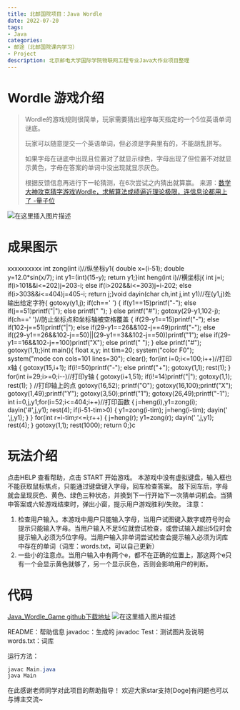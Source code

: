 ```yaml
---
title: 北邮国院项目：Java Wordle
date: 2022-07-20
tags: 
- Java
categories:
- 邮途（北邮国院课内学习）
- Project
description: 北京邮电大学国际学院物联网工程专业Java大作业项目整理
---
```



# Wordle 游戏介绍
> Wordle的游戏规则很简单，玩家需要猜出程序每天指定的一个5位英语单词谜底。
>
> 玩家可以随意提交一个英语单词，但必须是字典里有的，不能胡乱拼写。
>
> 如果字母在谜底中出现且位置对了就显示绿色，字母出现了但位置不对就显示黄色，字母在答案的单词中没出现就显示灰色。
>
> 根据反馈信息再进行下一轮猜测，在6次尝试之内猜出就算赢。
> 来源：[数学大神攻克猜字游戏Wordle，求解算法成绩逼近理论极限，连信息论都用上了 -量子位](https://mp.weixin.qq.com/s/iddHGL4IaibPq_A59efuyg)

![在这里插入图片描述](https://i-blog.csdnimg.cn/blog_migrate/b0d7914573006aedb8e26edd3f4c2a31.png)
# 成果图示
xxxxxxxxxx int zong(int i)//纵坐标y1{    double x=(i-51);    double y=12.0*sin(x/7);    int y1=(int)(15-y);    return y1;}​int heng(int i)//横坐标j{    int j=i;    if(i>101&&i<=202)j=203-i;    else if(i>202&&i<=303)j=i-202;    else if(i>303&&i<=404)j=405-i;    return j;}​void dayin(char ch,int j,int y1)//在(y1,j)处输出给定字符{        gotoxy(y1,j);        if(ch==' ')        {            if(y1==15)printf("-");            else if(j==51)printf("|");            else printf(" ");        }        else printf("#");        gotoxy(29-y1,102-j);        if(ch==' ')//防止坐标点和坐标轴被空格覆盖        {            if(29-y1==15)printf("-");            else if(102-j==51)printf("|");            else if(29-y1==26&&102-j==49)printf("-");            else if((29-y1==26&&102-j==50)||(29-y1==3&&102-j==50))printf("1");            else if(29-y1==16&&102-j==100)printf("X");            else printf(" ");        }        else printf("#");        gotoxy(1,1);}​​​​int main(){    float x,y;    int tim=20;    system("color F0");    system("mode con cols=101 lines=30");    clear();        for(int i=0;i<=100;i++)//打印x轴     {        gotoxy(15,i+1);        if(i!=50)printf("-");        else printf("+");        gotoxy(1,1);        rest(1);    }        for(int i=29;i>=0;i--)//打印y轴     {        gotoxy(i+1,51);        if(i!=14)printf("|");        gotoxy(1,1);         rest(1);    }    //打印轴上的点    gotoxy(16,52); printf("O");        gotoxy(16,100);printf("X");        gotoxy(1,49);printf("Y");        gotoxy(3,50);printf("1");        gotoxy(26,49);printf("-1");                    int i=0,j,y1;​    for(i=52;i<=404;i++)//打印函数     {        j=heng(i),y1=zong(i);        dayin('#',j,y1);        rest(4);                if(i-51-tim>0)        {            y1=zong(i-tim);            j=heng(i-tim);            dayin(' ',j,y1);        }    }       for(int r=i-tim;r<=i;r++)    {        j=heng(r);        y1=zong(r);        dayin(' ',j,y1);        rest(4);    }     gotoxy(1,1);    rest(1000);    return 0;}c
# 玩法介绍
点击HELP 查看帮助，点击 START 开始游戏。
本游戏中没有虚拟键盘，输入框也不能获取鼠标焦点，只能通过键盘键入字母，回车检查答案。
敲下回车后，字母就会呈现灰色、黄色、绿色三种状态，并换到下一行开始下一次猜单词机会。当猜中答案或六轮游戏结束时，弹出小窗，提示用户游戏胜利/失败。
注意：
1. 检查用户输入。本游戏中用户只能输入字母，当用户试图键入数字或符号时会提示只能输入字母。当用户输入不足5位就尝试检查，或尝试输入超出5位时会提示输入必须为5位字母。当用户输入非单词尝试检查会提示输入必须为词库中存在的单词（词库：words.txt，可以自己更新）
2. 一些小的注意点。当用户输入中有两个e，都不在正确的位置上，那这两个e只有一个会显示黄色就够了，另一个显示灰色，否则会影响用户的判断。
# 代码
[Java_Wordle_Game github下载地址](https://github.com/Jingqing3948/Java_Wordle_Game)
![在这里插入图片描述](https://i-blog.csdnimg.cn/blog_migrate/41a2ad5623f9074db53001b89c6d06a6.png)

README：帮助信息
javadoc：生成的 javadoc 
Test：测试图片及说明
words.txt：词库

运行方法：
```java
javac Main.java
java Main
```
在此感谢老师同学对此项目的帮助指导！
欢迎大家star支持[Doge]有问题也可以与博主交流~